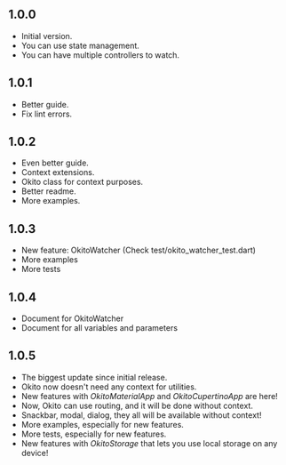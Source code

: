 ## 1.0.0

- Initial version.
- You can use state management.
- You can have multiple controllers to watch.


## 1.0.1

- Better guide.
- Fix lint errors.


## 1.0.2

- Even better guide.
- Context extensions.
- Okito class for context purposes.
- Better readme.
- More examples.


## 1.0.3

- New feature: OkitoWatcher (Check test/okito_watcher_test.dart)
- More examples
- More tests


## 1.0.4

- Document for OkitoWatcher
- Document for all variables and parameters

## 1.0.5

- The biggest update since initial release.
- Okito now doesn't need any context for utilities.
- New features with *OkitoMaterialApp* and *OkitoCupertinoApp* are here!
- Now, Okito can use routing, and it will be done without context.
- Snackbar, modal, dialog, they all will be available without context!
- More examples, especially for new features.
- More tests, especially for new features.
- New features with *OkitoStorage* that lets you use local storage on any device!